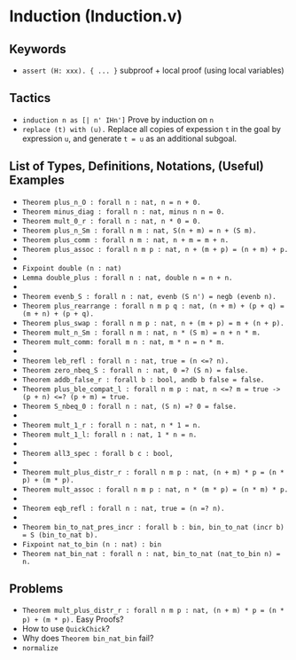 ﻿# Induction (Induction.v)

## Keywords
- `assert (H: xxx). { ... }` subproof + local proof (using local variables)

## Tactics
- `induction n as [| n' IHn']` Prove by induction on `n`
- `replace (t) with (u).` Replace all copies of expession `t` in the goal by expression `u`, and generate `t = u` as an additional subgoal.

## List of Types, Definitions, Notations, (Useful) Examples
- `Theorem plus_n_O : forall n : nat, n = n + 0.`
- `Theorem minus_diag : forall n : nat, minus n n = 0.`
- `Theorem mult_0_r : forall n : nat, n * 0 = 0.`
- `Theorem plus_n_Sm : forall n m : nat, S(n + m) = n + (S m).`
- `Theorem plus_comm : forall n m : nat, n + m = m + n.`
- `Theorem plus_assoc : forall n m p : nat, n + (m + p) = (n + m) + p.`
-  
- `Fixpoint double (n : nat)`
- `Lemma double_plus : forall n : nat, double n = n + n.`
-  
- `Theorem evenb_S : forall n : nat, evenb (S n') = negb (evenb n).`
- `Theorem plus_rearrange : forall n m p q : nat, (n + m) + (p + q) = (m + n) + (p + q).`
- `Theorem plus_swap : forall n m p : nat, n + (m + p) = m + (n + p).`
- `Theorem mult_n_Sm : forall n m : nat, n * (S m) = n + n * m.`
- `Theorem mult_comm: forall m n : nat, m * n = n * m.`
-  
- `Theorem leb_refl : forall n : nat, true = (n <=? n).`
- `Theorem zero_nbeq_S : forall n : nat, 0 =? (S n) = false.`
- `Theorem addb_false_r : forall b : bool, andb b false = false.`
- `Theorem plus_ble_compat_l : forall n m p : nat, n <=? m = true -> (p + n) <=? (p + m) = true.`
- `Theorem S_nbeq_0 : forall n : nat, (S n) =? 0 = false.`
-  
- `Theorem mult_1_r : forall n : nat, n * 1 = n.`
- `Theorem mult_1_l: forall n : nat, 1 * n = n.`
-  
- `Theorem all3_spec : forall b c : bool, `
-  
- `Theorem mult_plus_distr_r : forall n m p : nat, (n + m) * p = (n * p) + (m * p).`
- `Theorem mult_assoc : forall n m p : nat, n * (m * p) = (n * m) * p.`
-  
- `Theorem eqb_refl : forall n : nat, true = (n =? n).`
-  
- `Theorem bin_to_nat_pres_incr : forall b : bin, bin_to_nat (incr b) = S (bin_to_nat b).`
- `Fixpoint nat_to_bin (n : nat) : bin`
- `Theorem nat_bin_nat : forall n : nat, bin_to_nat (nat_to_bin n) = n.`

## Problems
- `Theorem mult_plus_distr_r : forall n m p : nat, (n + m) * p = (n * p) + (m * p).` Easy Proofs? 
- How to use `QuickChick`?
- Why does `Theorem bin_nat_bin` fail?
- `normalize`

